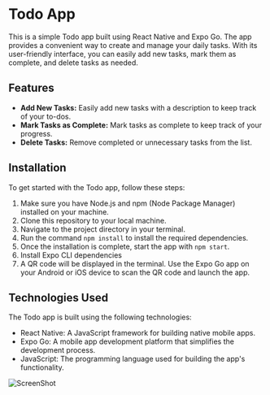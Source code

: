 # Todo App

This is a simple Todo app built using React Native and Expo Go. The app provides a convenient way to create and manage your daily tasks. With its user-friendly interface, you can easily add new tasks, mark them as complete, and delete tasks as needed.

## Features

- **Add New Tasks:** Easily add new tasks with a description to keep track of your to-dos.
- **Mark Tasks as Complete:** Mark tasks as complete to keep track of your progress.
- **Delete Tasks:** Remove completed or unnecessary tasks from the list.

## Installation

To get started with the Todo app, follow these steps:

1. Make sure you have Node.js and npm (Node Package Manager) installed on your machine.
2. Clone this repository to your local machine.
3. Navigate to the project directory in your terminal.
4. Run the command `npm install` to install the required dependencies.
5. Once the installation is complete, start the app with `npm start`.
6. Install Expo CLI dependencies
7. A QR code will be displayed in the terminal. Use the Expo Go app on your Android or iOS device to scan the QR code and launch the app.

## Technologies Used

The Todo app is built using the following technologies:

- React Native: A JavaScript framework for building native mobile apps.
- Expo Go: A mobile app development platform that simplifies the development process.
- JavaScript: The programming language used for building the app's functionality.


![ScreenShot](/home/lokesh/Loki/My_First_Native_App/assets/11.jpg)



